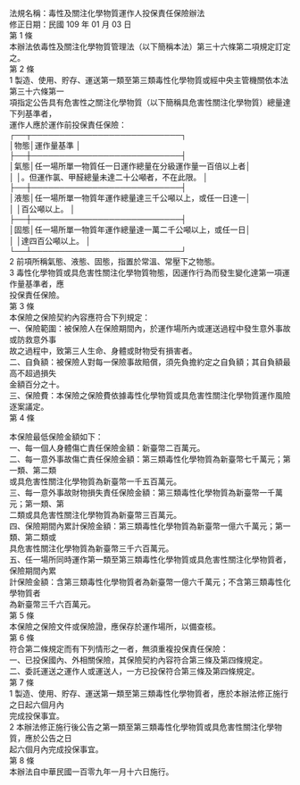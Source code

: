 法規名稱：毒性及關注化學物質運作人投保責任保險辦法  
修正日期：民國 109 年 01 月 03 日  
第 1 條  
本辦法依毒性及關注化學物質管理法（以下簡稱本法）第三十六條第二項規定訂定之。  
第 2 條  
1 製造、使用、貯存、運送第一類至第三類毒性化學物質或經中央主管機關依本法第三十六條第一  
項指定公告具有危害性之關注化學物質（以下簡稱具危害性關注化學物質）總量達下列基準者，  
運作人應於運作前投保責任保險：  
┌──┬───────────────────────────┐  
│物態│運作量基準 │  
├──┼───────────────────────────┤  
│氣態│任一場所單一物質任一日運作總量在分級運作量一百倍以上者│  
│ │。但運作氯、甲醛總量未達二十公噸者，不在此限。 │  
├──┼───────────────────────────┤  
│液態│任一場所單一物質年運作總量達三千公噸以上，或任一日達一│  
│ │百公噸以上。 │  
├──┼───────────────────────────┤  
│固態│任一場所單一物質年運作總量達一萬二千公噸以上，或任一日│  
│ │達四百公噸以上。 │  
└──┴───────────────────────────┘  
2 前項所稱氣態、液態、固態，指置於常溫、常壓下之物態。  
3 毒性化學物質或具危害性關注化學物質物態，因運作行為而發生變化達第一項運作量基準者，應  
投保責任保險。  
第 3 條  
本保險之保險契約內容應符合下列規定：  
一、保險範圍：被保險人在保險期間內，於運作場所內或運送過程中發生意外事故或防救意外事  
故之過程中，致第三人生命、身體或財物受有損害者。  
二、自負額：被保險人對每一保險事故賠償，須先負擔約定之自負額；其自負額最高不超過損失  
金額百分之十。  
三、保險費：本保險之保險費依據毒性化學物質或具危害性關注化學物質運作風險逐案議定。  
第 4 條  


本保險最低保險金額如下：  
一、每一個人身體傷亡責任保險金額：新臺幣二百萬元。  
二、每一意外事故傷亡責任保險金額：第三類毒性化學物質為新臺幣七千萬元；第一類、第二類  
或具危害性關注化學物質為新臺幣一千五百萬元。  
三、每一意外事故財物損失責任保險金額：第三類毒性化學物質為新臺幣一千萬元；第一類、第  
二類或具危害性關注化學物質為新臺幣三百萬元。  
四、保險期間內累計保險金額：第三類毒性化學物質為新臺幣一億六千萬元；第一類、第二類或  
具危害性關注化學物質為新臺幣三千六百萬元。  
五、任一場所同時運作第一類至第三類毒性化學物質或具危害性關注化學物質者，保險期間內累  
計保險金額：含第三類毒性化學物質者為新臺幣一億六千萬元；不含第三類毒性化學物質者  
為新臺幣三千六百萬元。  
第 5 條  
本保險之保險文件或保險證，應保存於運作場所，以備查核。  
第 6 條  
符合第二條規定而有下列情形之一者，無須重複投保責任保險：  
一、已投保國內、外相關保險，其保險契約內容符合第三條及第四條規定。  
二、委託運送之運作人或運送人，一方已投保符合第三條及第四條規定。  
第 7 條  
1 製造、使用、貯存、運送第一類至第三類毒性化學物質者，應於本辦法修正施行之日起六個月內  
完成投保事宜。  
2 本辦法修正施行後公告之第一類至第三類毒性化學物質或具危害性關注化學物質，應於公告之日  
起六個月內完成投保事宜。  
第 8 條  
本辦法自中華民國一百零九年一月十六日施行。  


